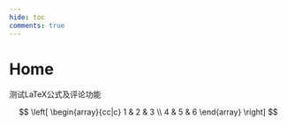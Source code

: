 ```yaml
---
hide: toc
comments: true
---
```


# Home

测试LaTeX公式及评论功能

$$
\left[
    \begin{array}{cc|c}
      1 & 2 & 3 \\
      4 & 5 & 6
    \end{array}
\right]
$$

